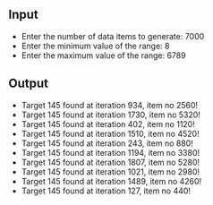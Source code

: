 ## Input

- Enter the number of data items to generate: 7000
- Enter the minimum value of the range: 8
- Enter the maximum value of the range: 6789

## Output
- Target 145 found at iteration 934, item no 2560!
- Target 145 found at iteration 1730, item no 5320!
- Target 145 found at iteration 402, item no 1120!
- Target 145 found at iteration 1510, item no 4520!
- Target 145 found at iteration 243, item no 880!
- Target 145 found at iteration 1194, item no 3380!
- Target 145 found at iteration 1807, item no 5280!
- Target 145 found at iteration 1021, item no 2980!
- Target 145 found at iteration 1489, item no 4260!
- Target 145 found at iteration 127, item no 440!
